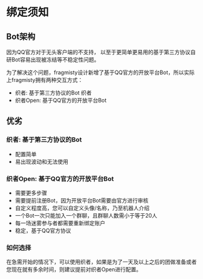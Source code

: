 # 绑定须知

## Bot架构

因为QQ官方对于无头客户端的不支持，
以至于更简单更易用的基于第三方协议自研Bot容易出现被冻结等不稳定性问题。

为了解决这个问题，fragmisty设计新增了基于QQ官方的开放平台Bot，所以实际上fragmisty拥有两种交互方式：

- 织者: 基于第三方协议的Bot 织者
- 织者Open: 基于QQ官方的开放平台Bot

## 优劣

### 织者: 基于第三方协议的Bot

- 配置简单
- 易出现波动和无法使用

### 织者Open: 基于QQ官方的开放平台Bot

- 需要更多步骤
- 需要提前注册Bot，因为开放平台Bot需要由官方进行审核
- 自定义程度高，您可以自定义头像/名称，乃至机器人介绍
- 一个Bot一次只能加入一个群聊，且群聊人数需小于等于20人
- 每一场迷雾参与者都需要重新绑定账户
- 稳定，基于QQ官方协议

### 如何选择

在急需开始的情况下，可以使用织者，如果是为了一天及以上之后的团做准备或者您现在就有多余时间，则建议提前对织者Open进行配置。